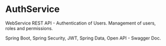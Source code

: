 # AuthService
WebService REST API - Authentication of Users. Management of users, roles and permissions.

Spring Boot, Spring Security, JWT, Spring Data, Open API - Swagger Doc.
